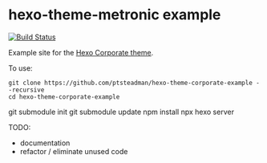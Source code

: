 # hexo-theme-metronic example 

[![Build Status](https://travis-ci.org/ptsteadman/hexo-theme-corporate-example.svg?branch=master)](https://travis-ci.org/ptsteadman/hexo-theme-corporate-example)

Example site for the [Hexo Corporate theme](https://github.com/ptsteadman/hexo-theme-corporate).

To use:

	git clone https://github.com/ptsteadman/hexo-theme-corporate-example --recursive
	cd hexo-theme-corporate-example
  git submodule init
  git submodule update
	npm install
	npx hexo server

TODO:
- documentation
- refactor / eliminate unused code
